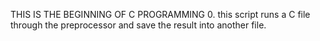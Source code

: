 THIS IS THE BEGINNING OF C PROGRAMMING
0. this script runs a C file through the preprocessor and save the result into another file.

